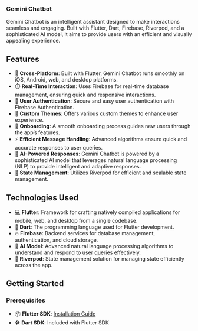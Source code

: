 ### Gemini Chatbot

Gemini Chatbot is an intelligent assistant designed to make interactions seamless and engaging. Built with Flutter, Dart, Firebase, Riverpod, and a sophisticated AI model, it aims to provide users with an efficient and visually appealing experience.

## Features

- 📱 **Cross-Platform**: Built with Flutter, Gemini Chatbot runs smoothly on iOS, Android, web, and desktop platforms.
- ⏱️ **Real-Time Interaction**: Uses Firebase for real-time database management, ensuring quick and responsive interactions.
- 🔐 **User Authentication**: Secure and easy user authentication with Firebase Authentication.
- 🎨 **Custom Themes**: Offers various custom themes to enhance user experience.
- 🚀 **Onboarding**: A smooth onboarding process guides new users through the app’s features.
- ⚡ **Efficient Message Handling**: Advanced algorithms ensure quick and accurate responses to user queries.
- 🧠 **AI-Powered Responses**: Gemini Chatbot is powered by a sophisticated AI model that leverages natural language processing (NLP) to provide intelligent and adaptive responses.
- 🔄 **State Management**: Utilizes Riverpod for efficient and scalable state management.

## Technologies Used

- 💻 **Flutter**: Framework for crafting natively compiled applications for mobile, web, and desktop from a single codebase.
- 📝 **Dart**: The programming language used for Flutter development.
- 🔥 **Firebase**: Backend services for database management, authentication, and cloud storage.
- 🤖 **AI Model**: Advanced natural language processing algorithms to understand and respond to user queries effectively.
- 🧩 **Riverpod**: State management solution for managing state efficiently across the app.

## Getting Started

### Prerequisites

- 📦 **Flutter SDK**: [Installation Guide](https://flutter.dev/docs/get-started/install)
- 🛠️ **Dart SDK**: Included with Flutter SDK
